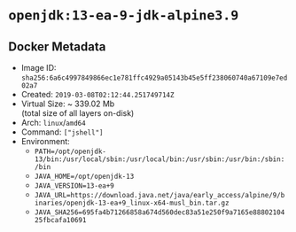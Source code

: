 # `openjdk:13-ea-9-jdk-alpine3.9`

## Docker Metadata

- Image ID: `sha256:6a6c4997849866ec1e781ffc4929a05143b45e5ff238060740a67109e7ed02a7`
- Created: `2019-03-08T02:12:44.251749714Z`
- Virtual Size: ~ 339.02 Mb  
  (total size of all layers on-disk)
- Arch: `linux`/`amd64`
- Command: `["jshell"]`
- Environment:
  - `PATH=/opt/openjdk-13/bin:/usr/local/sbin:/usr/local/bin:/usr/sbin:/usr/bin:/sbin:/bin`
  - `JAVA_HOME=/opt/openjdk-13`
  - `JAVA_VERSION=13-ea+9`
  - `JAVA_URL=https://download.java.net/java/early_access/alpine/9/binaries/openjdk-13-ea+9_linux-x64-musl_bin.tar.gz`
  - `JAVA_SHA256=695fa4b71266858a674d560dec83a51e250f9a7165e8880210425fbcafa10691`
